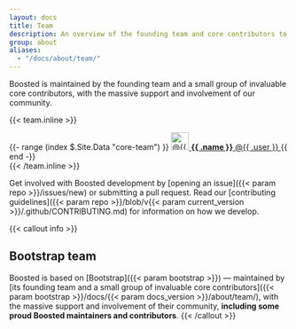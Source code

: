 ```yaml
---
layout: docs
title: Team
description: An overview of the founding team and core contributors to Boosted.
group: about
aliases:
  - "/docs/about/team/"
---
```


Boosted is maintained by the founding team and a small group of invaluable core contributors, with the massive support and involvement of our community.

{{< team.inline >}}
<div class="list-group mb-3">
  {{- range (index $.Site.Data "core-team") }}
    <a class="list-group-item list-group-item-action d-flex align-items-center" href="https://github.com/{{ .user }}">
      <img src="https://github.com/{{ .user }}.png" alt="@{{ .user }}" width="32" height="32" class="rounded me-2" loading="lazy">
      <span>
        <strong>{{ .name }}</strong> @{{ .user }}
      </span>
    </a>
  {{ end -}}
</div>
{{< /team.inline >}}

Get involved with Boosted development by [opening an issue]({{< param repo >}}/issues/new) or submitting a pull request. Read our [contributing guidelines]({{< param repo >}}/blob/v{{< param current_version >}}/.github/CONTRIBUTING.md) for information on how we develop.

{{< callout info >}}
## Bootstrap team

Boosted is based on [Bootstrap]({{< param bootstrap >}}) —&nbsp;maintained by [its founding team and a small group of invaluable core contributors]({{< param bootstrap >}}/docs/{{< param docs_version >}}/about/team/), with the massive support and involvement of their community, **including some proud Boosted maintainers and contributors**.
{{< /callout >}}
